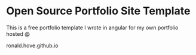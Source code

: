 # Open Source Portfolio Site Template

This is a free portfolio template I wrote in angular for my own portfolio hosted @

ronald.hove.github.io

